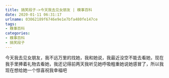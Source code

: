 ```yaml
---
title: 搞笑段子->今天我去见女朋友 | 糗事百科
date: 2020-01-11 06:31:17
urlname: 03062189f6746e9e1e7bfa480fe147ce
tags: 
- 糗事百科
categories:
- 糗事百科
- 搞笑段子
---
```

今天我去见女朋友，我不远万里的找她，我和她说，我最近没空不能去看她，现在我手里捧着礼物去看她，我还记得前两天我听见她呼吸粗重她说她感冒了，所以我现在想给她一个惊喜祝我幸福吧


